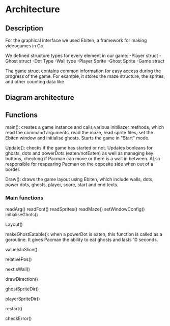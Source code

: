 # Architecture

## Description
For the graphical interface we used Ebiten, a framework for making videogames in Go.

We defined structure types for every element in our game: 
  -Player struct
  -Ghost struct
  -Dot Type
  -Wall type
  -Player Sprite
  -Ghost Sprite
  -Game struct
  
The game struct contains common information for easy access during the progress of the game. For example, it stores the maze structure, the sprites, and other counting data like 

## Diagram architecture

## Functions

main(): creates a game instance and calls various initiliazer methods, which read the command arguments, read the maze, read sprite files, set the Ebiten window and initialise ghosts. Starts the game in "Start" mode.

Update(): checks if the game has started or not. Updates booleans for ghosts, dots and powerDots (eaten/notEaten) as well as managing key buttons, 
          checking if Pacman can move or there is a wall in between. ALso responsible for reapearing Pacman on the opposite side when out of a border.

Draw(): draws the game layout using Ebiten, which include walls, dots, power dots, ghosts, player, score, start and end texts.

### Main functions
  readArg()
  readFont()
  readSprites()
  readMaze()
  setWindowConfig()
  initialiseGhots()
  
Layout()

makeGhostEatable(): when a powerDot is eaten, this function is called as a goroutine. It gives Pacman the ability to eat ghosts and lasts 10 seconds.

valueIsInSlice()

relativePos()

nextIsWall()

drawDirection()

ghostSpriteDir()

playerSpriteDir()

restart()

checkError()
